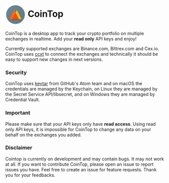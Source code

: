 # <img src="static/app-icons/64x64.png" align="center" /> CoinTop

CoinTop is a desktop app to track your crypto portfolio on multiple exchanges in realtime. Add your **read only** API keys and enjoy!

Currently supported exchanges are Binance.com, Bittrex.com and Cex.io. CoinTop uses [ccxt](https://github.com/ccxt/ccxt/) to connect the exchanges and technically it should be easy to support new changes in next versions.


### Security

CoinTop uses [keytar](https://github.com/atom/node-keytar) from GitHub's Atom team and on macOS the credentials are managed by the Keychain, on Linux they are managed by the Secret Service API/libsecret, and on Windows they are managed by Credential Vault.


### Important

Please make sure that your API keys only have **read access**. Using read only API keys, it is impossible for CoinTop to change any data on your behalf on the exchanges you added.


### Disclaimer

Cointop is currently on development and may contain bugs. It may not work at all. If you want to contribute CoinTop, please open an issue to report issues you have. Feel free to create an issue for feature requests. Thank you for your feedbacks.
